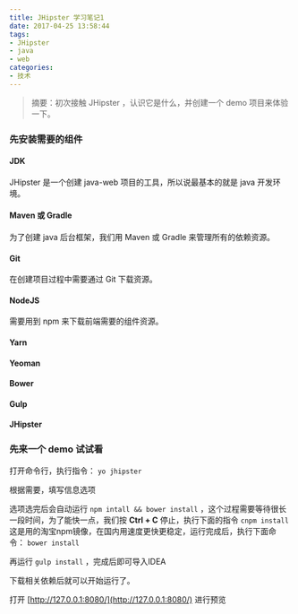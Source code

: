 ```yaml
---
title: JHipster 学习笔记1
date: 2017-04-25 13:58:44
tags:
- JHipster
- java
- web
categories:
- 技术
---
```


> 摘要：初次接触 JHipster ，认识它是什么，并创建一个 demo 项目来体验一下。

### 先安装需要的组件
#### JDK
JHipster 是一个创建 java-web 项目的工具，所以说最基本的就是 java 开发环境。
#### Maven 或 Gradle
为了创建 java 后台框架，我们用 Maven 或 Gradle 来管理所有的依赖资源。
#### Git
在创建项目过程中需要通过 Git 下载资源。
#### NodeJS
需要用到 npm 来下载前端需要的组件资源。
#### Yarn

#### Yeoman

#### Bower

#### Gulp

#### JHipster



### 先来一个 demo 试试看

打开命令行，执行指令：
`yo jhipster`

根据需要，填写信息选项

选项选完后会自动运行 `npm intall && bower install` ，这个过程需要等待很长一段时间，为了能快一点，我们按 **Ctrl + C** 停止，执行下面的指令
`cnpm install`
这是用的淘宝npm镜像，在国内用速度更快更稳定，运行完成后，执行下面命令：
`bower install`

再运行 `gulp install` ，完成后即可导入IDEA

下载相关依赖后就可以开始运行了。

打开 [http://127.0.0.1:8080/](http://127.0.0.1:8080/)  进行预览


